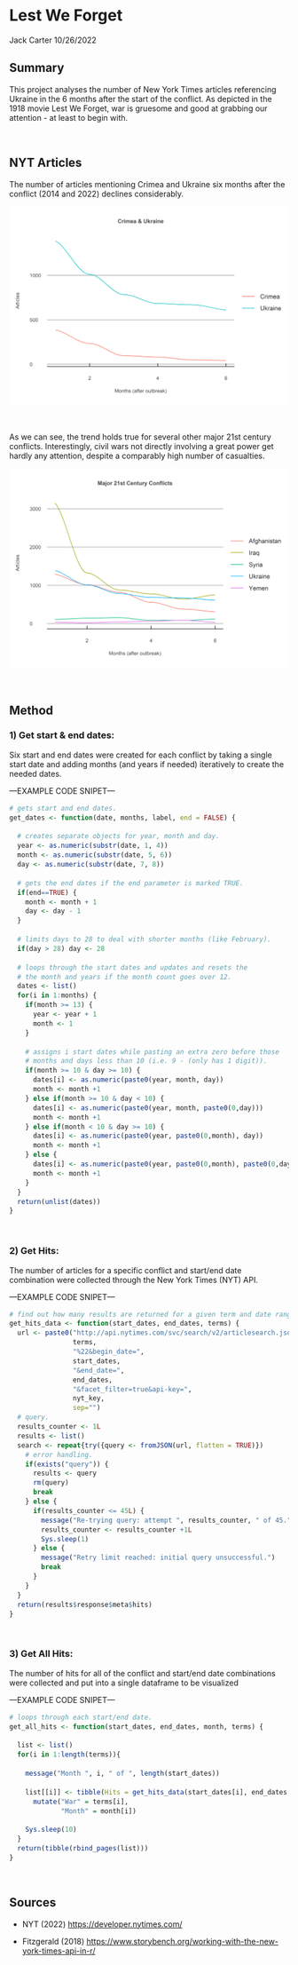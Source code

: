 Lest We Forget
================
Jack Carter
10/26/2022

## **Summary**

This project analyses the number of New York Times articles referencing
Ukraine in the 6 months after the start of the conflict. As depicted in
the 1918 movie Lest We Forget, war is gruesome and good at grabbing our
attention - at least to begin with.

 

## NYT Articles

The number of articles mentioning Crimea and Ukraine six months after
the conflict (2014 and 2022) declines considerably.

![](Lest-We-Forget_files/figure-gfm/unnamed-chunk-1-1.png)<!-- -->

 

As we can see, the trend holds true for several other major 21st century
conflicts. Interestingly, civil wars not directly involving a great
power get hardly any attention, despite a comparably high number of
casualties.

![](Lest-We-Forget_files/figure-gfm/unnamed-chunk-2-1.png)<!-- -->

 

## **Method**

### **1) Get start & end dates:**

Six start and end dates were created for each conflict by taking a
single start date and adding months (and years if needed) iteratively to
create the needed dates.

—EXAMPLE CODE SNIPET—

``` r
# gets start and end dates. 
get_dates <- function(date, months, label, end = FALSE) {
  
  # creates separate objects for year, month and day. 
  year <- as.numeric(substr(date, 1, 4))
  month <- as.numeric(substr(date, 5, 6))
  day <- as.numeric(substr(date, 7, 8))
  
  # gets the end dates if the end parameter is marked TRUE. 
  if(end==TRUE) {
    month <- month + 1
    day <- day - 1
  }
  
  # limits days to 28 to deal with shorter months (like February). 
  if(day > 28) day <- 28
  
  # loops through the start dates and updates and resets the
  # the month and years if the month count goes over 12. 
  dates <- list()
  for(i in 1:months) {
    if(month >= 13) {
      year <- year + 1
      month <- 1
    }
    
    # assigns i start dates while pasting an extra zero before those 
    # months and days less than 10 (i.e. 9 - (only has 1 digit)). 
    if(month >= 10 & day >= 10) {
      dates[i] <- as.numeric(paste0(year, month, day)) 
      month <- month +1
    } else if(month >= 10 & day < 10) {
      dates[i] <- as.numeric(paste0(year, month, paste0(0,day))) 
      month <- month +1
    } else if(month < 10 & day >= 10) {
      dates[i] <- as.numeric(paste0(year, paste0(0,month), day)) 
      month <- month +1
    } else {
      dates[i] <- as.numeric(paste0(year, paste0(0,month), paste0(0,day))) 
      month <- month +1
    }
  }
  return(unlist(dates))
}
```

 

### **2) Get Hits:**

The number of articles for a specific conflict and start/end date
combination were collected through the New York Times (NYT) API.

—EXAMPLE CODE SNIPET—

``` r
# find out how many results are returned for a given term and date range.  
get_hits_data <- function(start_dates, end_dates, terms) {
  url <- paste0("http://api.nytimes.com/svc/search/v2/articlesearch.json?q=%22",
                terms,
                "%22&begin_date=",
                start_dates,
                "&end_date=",
                end_dates,
                "&facet_filter=true&api-key=",
                nyt_key, 
                sep="")
  # query. 
  results_counter <- 1L
  results <- list()
  search <- repeat{try({query <- fromJSON(url, flatten = TRUE)})
    # error handling. 
    if(exists("query")) {
      results <- query
      rm(query)
      break 
    } else {
      if(results_counter <= 45L) {
        message("Re-trying query: attempt ", results_counter, " of 45.")
        results_counter <- results_counter +1L
        Sys.sleep(1)
      } else {
        message("Retry limit reached: initial query unsuccessful.")
        break
      }
    }
  }
  return(results$response$meta$hits)
}
```

 

### **3) Get All Hits:**

The number of hits for all of the conflict and start/end date
combinations were collected and put into a single dataframe to be
visualized

—EXAMPLE CODE SNIPET—

``` r
# loops through each start/end date. 
get_all_hits <- function(start_dates, end_dates, month, terms) {
  
  list <- list()
  for(i in 1:length(terms)){
    
    message("Month ", i, " of ", length(start_dates))
    
    list[[i]] <- tibble(Hits = get_hits_data(start_dates[i], end_dates[i], terms[i])) %>%
      mutate("War" = terms[i],
             "Month" = month[i])
    
    Sys.sleep(10)
  }
  return(tibble(rbind_pages(list)))
}
```

 

## **Sources**

  - NYT (2022) <https://developer.nytimes.com/>

  - Fitzgerald (2018)
    <https://www.storybench.org/working-with-the-new-york-times-api-in-r/>
